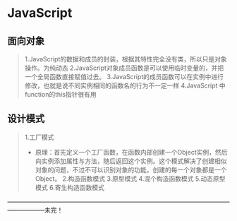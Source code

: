 # JavaScript

## 面向对象

> 1.JavaScript的数据和成员的封装，根据其特性完全没有类，所以只是对象操作。为纯动态
> 2.JavaScript对象成员函数是可以使用临时变量的，并把一个全局函数直接赋值过去。
> 3.JavaScript的成员函数可以在实例中进行修改，也就是说不同实例相同的函数名的行为不一定一样
> 4.JavaScript 中function的this指针很有用

## 设计模式

> 1.工厂模式
> * 原理：首先定义一个工厂函数，在函数内部创建一个Object实例，然后向实例添加属性与方法，随后返回这个实例。这个模式解决了创建相似对象的问题，不过不可以识别对象的功能，创建的每一个对象都是一个Object。
> 2.构造函数模式
> 3.原型模式
> 4.混个构造函数模式
> 5.动态原型模式
> 6.寄生构造函数模式

——————————————————————————————————————————未完！
